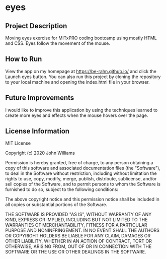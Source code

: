 # eyes

## Project Description
Moving eyes exercise for MITxPRO coding bootcamp using mostly HTML and CSS. Eyes follow the movement of the mouse.

## How to Run
View the app on my homepage at https://be-rahn.github.io/ and click the Launch eyes button. You can also run this project by cloning the repository to your local machine and opening the index.html file in your browser.

## Future Improvements
I would like to improve this application by using the techniques learned to create more eyes and effects when the mouse hovers over the page.

## License Information
MIT License

Copyright (c) 2020 John Williams

Permission is hereby granted, free of charge, to any person obtaining a copy of this software and associated documentation files (the "Software"), to deal in the Software without restriction, including without limitation the rights to use, copy, modify, merge, publish, distribute, sublicense, and/or sell copies of the Software, and to permit persons to whom the Software is furnished to do so, subject to the following conditions:

The above copyright notice and this permission notice shall be included in all copies or substantial portions of the Software.

THE SOFTWARE IS PROVIDED "AS IS", WITHOUT WARRANTY OF ANY KIND, EXPRESS OR IMPLIED, INCLUDING BUT NOT LIMITED TO THE WARRANTIES OF MERCHANTABILITY, FITNESS FOR A PARTICULAR PURPOSE AND NONINFRINGEMENT. IN NO EVENT SHALL THE AUTHORS OR COPYRIGHT HOLDERS BE LIABLE FOR ANY CLAIM, DAMAGES OR OTHER LIABILITY, WHETHER IN AN ACTION OF CONTRACT, TORT OR OTHERWISE, ARISING FROM, OUT OF OR IN CONNECTION WITH THE SOFTWARE OR THE USE OR OTHER DEALINGS IN THE SOFTWARE.
